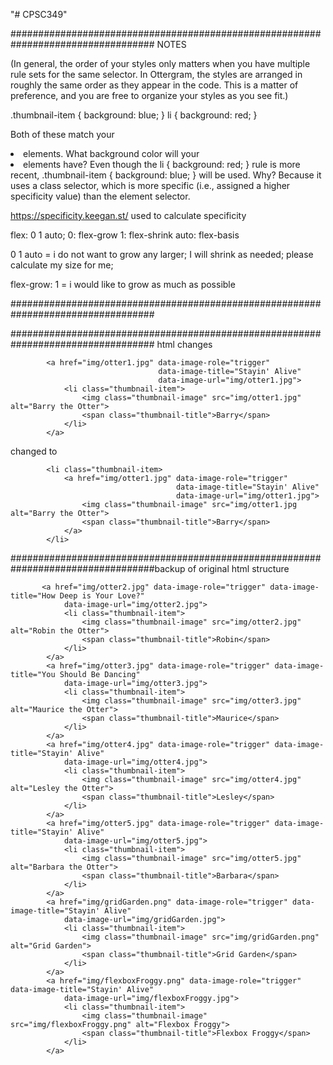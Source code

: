 "# CPSC349" 

##################################################################################
NOTES

 (In general, the order of your
styles only matters when you have multiple rule sets for the same selector. In Ottergram, the styles are
arranged in roughly the same order as they appear in the code. This is a matter of preference, and you
are free to organize your styles as you see fit.)

.thumbnail-item {
 background: blue;
 }
li {
 background: red;
}

Both of these match your <li> elements. What background color will your <li> elements have?
Even though the li { background: red; } rule is more recent, .thumbnail-item { background:
blue; } will be used. Why? Because it uses a class selector, which is more specific (i.e., assigned a
higher specificity value) than the element selector.



https://specificity.keegan.st/
used to calculate specificity 



flex: 0 1 auto;
0: flex-grow
1: flex-shrink
auto: flex-basis 

0 1 auto = i do not want to grow any larger; I will shrink as needed; please calculate my size for me;

flex-grow: 1 = i would like to grow as much as possible 



##################################################################################




##################################################################################
html changes 

            <a href="img/otter1.jpg" data-image-role="trigger" 
                                     data-image-title="Stayin' Alive"
                                     data-image-url="img/otter1.jpg">
                <li class="thumbnail-item">
                    <img class="thumbnail-image" src="img/otter1.jpg" alt="Barry the Otter">
                    <span class="thumbnail-title">Barry</span>
                </li>
            </a>

changed to 

            <li class="thumbnail-item>
                <a href="img/otter1.jpg" data-image-role="trigger" 
                                         data-image-title="Stayin' Alive"
                                         data-image-url="img/otter1.jpg">
                    <img class="thumbnail-image" src="img/otter1.jpg alt="Barry the Otter">
                    <span class="thumbnail-title">Barry</span>
                </a>
            </li>





##################################################################################backup of original html structure 

           <a href="img/otter2.jpg" data-image-role="trigger" data-image-title="How Deep is Your Love?"
                data-image-url="img/otter2.jpg">
                <li class="thumbnail-item">
                    <img class="thumbnail-image" src="img/otter2.jpg" alt="Robin the Otter">
                    <span class="thumbnail-title">Robin</span>
                </li>
            </a>
            <a href="img/otter3.jpg" data-image-role="trigger" data-image-title="You Should Be Dancing"
                data-image-url="img/otter3.jpg">
                <li class="thumbnail-item">
                    <img class="thumbnail-image" src="img/otter3.jpg" alt="Maurice the Otter">
                    <span class="thumbnail-title">Maurice</span>
                </li>
            </a>
            <a href="img/otter4.jpg" data-image-role="trigger" data-image-title="Stayin' Alive"
                data-image-url="img/otter4.jpg">
                <li class="thumbnail-item">
                    <img class="thumbnail-image" src="img/otter4.jpg" alt="Lesley the Otter">
                    <span class="thumbnail-title">Lesley</span>
                </li>
            </a>
            <a href="img/otter5.jpg" data-image-role="trigger" data-image-title="Stayin' Alive"
                data-image-url="img/otter5.jpg">
                <li class="thumbnail-item">
                    <img class="thumbnail-image" src="img/otter5.jpg" alt="Barbara the Otter">
                    <span class="thumbnail-title">Barbara</span>
                </li>
            </a>
            <a href="img/gridGarden.png" data-image-role="trigger" data-image-title="Stayin' Alive"
                data-image-url="img/gridGarden.jpg">
                <li class="thumbnail-item">
                    <img class="thumbnail-image" src="img/gridGarden.png" alt="Grid Garden">
                    <span class="thumbnail-title">Grid Garden</span>
                </li>
            </a>
            <a href="img/flexboxFroggy.png" data-image-role="trigger" data-image-title="Stayin' Alive"
                data-image-url="img/flexboxFroggy.jpg">
                <li class="thumbnail-item">
                    <img class="thumbnail-image" src="img/flexboxFroggy.png" alt="Flexbox Froggy">
                    <span class="thumbnail-title">Flexbox Froggy</span>
                </li>
            </a>